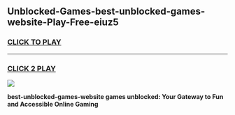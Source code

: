 
## Unblocked-Games-best-unblocked-games-website-Play-Free-eiuz5
<h3>
<a href="https://premium76.site?title=best-unblocked-games-website&ref=18A1">CLICK TO PLAY</a></h3>
<hr>

<h3>
<a href="https://premium76.site?title=best-unblocked-games-website&ref=18A1">CLICK 2 PLAY</a>
  
</h3>

<a href="https://premium76.site?title=best-unblocked-games-website&ref=18A1"><img src="https://clearcache.store/games.png"></a>


**best-unblocked-games-website games unblocked: Your Gateway to Fun and Accessible Online Gaming**
